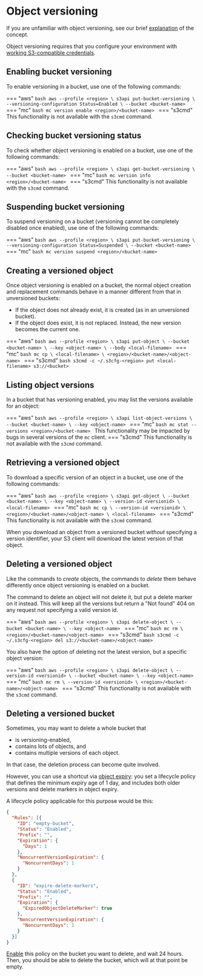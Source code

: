 # Object versioning

If you are unfamiliar with object versioning, see our brief [explanation](../../../background/object-storage.md#object-versioning) of the concept.

Object versioning requires that you configure your environment with [working S3-compatible credentials](credentials.md).

## Enabling bucket versioning

To enable versioning in a bucket, use one of the following commands:

=== "aws"
    ```bash
    aws --profile <region> \
      s3api put-bucket-versioning \
      --versioning-configuration Status=Enabled \
      --bucket <bucket-name>
    ```
=== "mc"
    ```bash
    mc version enable <region>/<bucket-name>
    ```
=== "s3cmd"
    This functionality is not available with the `s3cmd` command.

## Checking bucket versioning status

To check whether object versioning is enabled on a bucket, use one of
the following commands:

=== "aws"
    ```bash
    aws --profile <region> \
      s3api get-bucket-versioning \
      --bucket <bucket-name>
    ```
=== "mc"
    ```bash
    mc version info <region>/<bucket-name>
    ```
=== "s3cmd"
    This functionality is not available with the `s3cmd` command.

## Suspending bucket versioning

To suspend versioning on a bucket (versioning cannot be completely
disabled once enabled), use one of the following commands:

=== "aws"
    ```bash
    aws --profile <region> \
    s3api put-bucket-versioning \
    --versioning-configuration Status=Suspended \
    --bucket <bucket-name>
    ```
=== "mc"
    ```bash
    mc version suspend <region>/<bucket-name>
    ```

## Creating a versioned object

Once object versioning is enabled on a bucket, the normal object
creation and replacement commands behave in a manner different from
that in unversioned buckets:

* If the object does not already exist, it is created (as in an unversioned bucket).
* If the object does exist, it is not replaced.
  Instead, the new version becomes the current one.

=== "aws"
    ```bash
    aws --profile <region> \
      s3api put-object \
      --bucket <bucket-name> \
      --key <object-name> \
      --body <local-filename>
    ```
=== "mc"
    ```bash
    mc cp \
      <local-filename> \
      <region>/<bucket-name>/<object-name>
    ```
=== "s3cmd"
    ```bash
    s3cmd -c ~/.s3cfg-<region> put <local-filename> s3://<bucket>
    ```

## Listing object versions

In a bucket that has versioning enabled, you may list the versions
available for an object:

=== "aws"
    ```bash
    aws --profile <region> \
      s3api list-object-versions \
      --bucket <bucket-name> \
      --key <object-name>
    ```
=== "mc"
    ```bash
    mc stat --versions <region>/<bucket-name>
    ```
    This functionality may be impacted by bugs in several versions of
    the `mc` client.
=== "s3cmd"
    This functionality is not available with the `s3cmd` command.

## Retrieving a versioned object

To download a specific version of an object in a bucket, use one of
the following commands:

=== "aws"
    ```bash
    aws --profile <region> \
      s3api get-object \
      --bucket <bucket-name> \
      --key <object-name> \
      --version-id <versionid> \
      <local-filename>
    ```
=== "mc"
    ```bash
    mc cp \
      --version-id <versionid> \
      <region>/<bucket-name>/<object-name> \
      <local-filename>
    ```
=== "s3cmd"
    This functionality is not available with the `s3cmd` command.

When you download an object from a versioned bucket *without*
specifying a version identifier, your S3 client will download the
latest version of that object.

## Deleting a versioned object

Like the commands to *create* objects, the commands to *delete* them
behave differently once object versioning is enabled on a bucket.

The command to delete an object will not delete it, but
put a delete marker on it instead. This will keep all the versions
but return a "Not found" 404 on any request not specifying a valid version id.

=== "aws"
    ```bash
    aws --profile <region> \
      s3api delete-object \
      --bucket <bucket-name> \
      --key <object-name>
    ```
=== "mc"
    ```bash
    mc rm \
      <region>/<bucket-name>/<object-name>
    ```
=== "s3cmd"
    ```bash
    s3cmd -c ~/.s3cfg-<region> del s3://<bucket-name>/<object-name>
    ```

You also have the option of deleting not the latest version, but a
specific object version:

=== "aws"
    ```bash
    aws --profile <region> \
      s3api delete-object \
      --version-id <versionid> \
      --bucket <bucket-name> \
      --key <object-name>
    ```
=== "mc"
    ```bash
    mc rm \
      --version-id <versionid> \
      <region>/<bucket-name>/<object-name>
    ```
=== "s3cmd"
    This functionality is not available with the `s3cmd` command.

## Deleting a versioned bucket

Sometimes, you may want to delete a whole bucket that

* is versioning-enabled,
* contains lots of objects, and
* contains multiple versions of each object.

In that case, the deletion process can become quite involved.

However, you can use a shortcut via [object expiry](expiry.md):
you set a lifecycle policy that defines the minimum expiry age of 1 day, and includes both older versions and delete markers in object expiry.

A lifecycle policy applicable for this purpose would be this:

```json
{
  "Rules": [{
    "ID": "empty-bucket",
    "Status": "Enabled",
    "Prefix": "",
    "Expiration": {
      "Days": 1
    },
    "NoncurrentVersionExpiration": {
      "NoncurrentDays": 1
    }
  },
  {
    "ID": "expire-delete-markers",
    "Status": "Enabled",
    "Prefix": "",
    "Expiration": {
      "ExpiredObjectDeleteMarker": true
    },
    "NoncurrentVersionExpiration": {
      "NoncurrentDays": 1
    }
  }]
}
```

[Enable](expiry.md#enabling-object-expiry) this policy on the bucket you want to delete, and wait 24 hours.
Then, you should be able to delete the bucket, which will at that point be empty.

